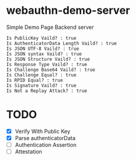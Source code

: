 # webauthn-demo-server

Simple Demo Page Backend server

```
Is PublicKey Vaild? : true
Is AuthenticatorData Length Vaild? : true
Is JSON UTF-8 Vaild? : true
Is JSON syntax Vaild? : true
Is JSON Structure Vaild? : true
Is Response Type Vaild? : true
Is Challenge Base64 Vaild? : true        
Is Challenge Equal? : true
Is RPID Equal? : true
Is Signature Vaild? : true
Is Not a Replay Attack? : true
```
# TODO
- [x] Verify With Public Key
- [x] Parse authenticatorData
- [ ] Authentication Assertion
- [ ] Attestation
